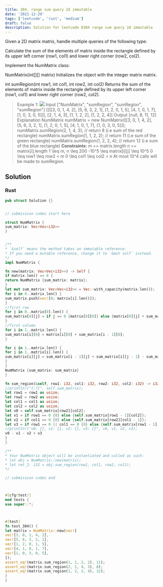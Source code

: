 ```yaml
---
title: 304. range sum query 2d immutable
date: '2021-12-29'
tags: ['leetcode', 'rust', 'medium']
draft: false
description: Solution for leetcode 0304 range sum query 2d immutable
---
```




Given a 2D matrix matrix, handle multiple queries of the following type:



Calculate the sum of the elements of matrix inside the rectangle defined by its upper left corner (row1, col1) and lower right corner (row2, col2).



Implement the NumMatrix class:



NumMatrix(int[][] matrix) Initializes the object with the integer matrix matrix.

int sumRegion(int row1, int col1, int row2, int col2) Returns the sum of the elements of matrix inside the rectangle defined by its upper left corner (row1, col1) and lower right corner (row2, col2).





>   Example 1:
>   ![](https://assets.leetcode.com/uploads/2021/03/14/sum-grid.jpg)
>   Input
>   ["NumMatrix", "sumRegion", "sumRegion", "sumRegion"]
>   [[[[3, 0, 1, 4, 2], [5, 6, 3, 2, 1], [1, 2, 0, 1, 5], [4, 1, 0, 1, 7], [1, 0, 3, 0, 5]]], [2, 1, 4, 3], [1, 1, 2, 2], [1, 2, 2, 4]]
>   Output
>   [null, 8, 11, 12]
>   Explanation
>   NumMatrix numMatrix <TeX>=</TeX> new NumMatrix([[3, 0, 1, 4, 2], [5, 6, 3, 2, 1], [1, 2, 0, 1, 5], [4, 1, 0, 1, 7], [1, 0, 3, 0, 5]]);
>   numMatrix.sumRegion(2, 1, 4, 3); // return 8 (i.e sum of the red rectangle)
>   numMatrix.sumRegion(1, 1, 2, 2); // return 11 (i.e sum of the green rectangle)
>   numMatrix.sumRegion(1, 2, 2, 4); // return 12 (i.e sum of the blue rectangle)
**Constraints:**
>   	m <TeX>=</TeX><TeX>=</TeX> matrix.length
>   	n <TeX>=</TeX><TeX>=</TeX> matrix[i].length
>   	1 <TeX>\leq</TeX> m, n <TeX>\leq</TeX> 200
>   	-10^5 <TeX>\leq</TeX> matrix[i][j] <TeX>\leq</TeX> 10^5
>   	0 <TeX>\leq</TeX> row1 <TeX>\leq</TeX> row2 < m
>   	0 <TeX>\leq</TeX> col1 <TeX>\leq</TeX> col2 < n
>   	At most 10^4 calls will be made to sumRegion.


## Solution


### Rust
```rust
pub struct Solution {}


// submission codes start here

struct NumMatrix {
sum_matrix: Vec<Vec<i32>>
}


/**
* `&self` means the method takes an immutable reference.
* If you need a mutable reference, change it to `&mut self` instead.
*/
impl NumMatrix {

fn new(matrix: Vec<Vec<i32>>) -> Self {
if matrix.len() == 0 {
return NumMatrix {sum_matrix: matrix};
}
let mut sum_matrix: Vec<Vec<i32>> = Vec::with_capacity(matrix.len());
for i in 0..matrix.len() {
sum_matrix.push(vec![0; matrix[i].len()]);
}
//first row
for j in 0..matrix[0].len() {
sum_matrix[0][j] = if j == 0 {matrix[0][0]} else {matrix[0][j] + sum_matrix[0][j - 1]};
}
//first column
for i in 1..matrix.len() {
sum_matrix[i][0] = matrix[i][0] + sum_matrix[i - 1][0];
}

for i in 1..matrix.len() {
for j in 1..matrix[i].len() {
sum_matrix[i][j] = sum_matrix[i - 1][j] + sum_matrix[i][j - 1] - sum_matrix[i - 1][j - 1] + matrix[i][j];
}
}
NumMatrix {sum_matrix: sum_matrix}
}

fn sum_region(&self, row1: i32, col1: i32, row2: i32, col2: i32) -> i32 {
//println!("{:?}", self.sum_matrix);
let row1 = row1 as usize;
let row2 = row2 as usize;
let col1 = col1 as usize;
let col2 = col2 as usize;
let v0 = self.sum_matrix[row2][col2];
let v1 = if row1 == 0 {0} else {self.sum_matrix[row1 - 1][col2]};
let v2 = if col1 == 0 {0} else {self.sum_matrix[row2][col1 - 1]};
let v3 = if row1 == 0 || col1 == 0 {0} else {self.sum_matrix[row1 - 1][col1 - 1]};
//println!("v0: {}, v1: {}, v2: {}, v3: {}", v0, v1, v2, v3);
v0 - v1 - v2 + v3
}
}

/**
* Your NumMatrix object will be instantiated and called as such:
* let obj = NumMatrix::new(matrix);
* let ret_1: i32 = obj.sum_region(row1, col1, row2, col2);
*/

// submission codes end



#[cfg(test)]
mod tests {
use super::*;



#[test]
fn test_304() {
let matrix = NumMatrix::new(vec![
vec![3, 0, 1, 4, 2],
vec![5, 6, 3, 2, 1],
vec![1, 2, 0, 1, 5],
vec![4, 1, 0, 1, 7],
vec![1, 0, 3, 0, 5],
]);
assert_eq!(matrix.sum_region(1, 1, 2, 2), 11);
assert_eq!(matrix.sum_region(2, 1, 4, 3), 8);
assert_eq!(matrix.sum_region(1, 2, 2, 4), 12);
}
}

```
